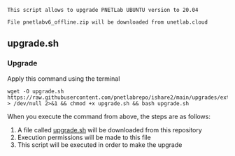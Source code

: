 ```linux
This script allows to upgrade PNETLab UBUNTU version to 20.04

File pnetlabv6_offline.zip will be downloaded from unetlab.cloud
```
## upgrade.sh

### Upgrade
Apply this command using the terminal
```linux
wget -O upgrade.sh https://raw.githubusercontent.com/pnetlabrepo/ishare2/main/upgrades/extras/upgrade_ubuntu_to_20.0.4/upgrade.sh > /dev/null 2>&1 && chmod +x upgrade.sh && bash upgrade.sh
```

When you execute the command from above, the steps are as follows:

1) A file called [upgrade.sh](https://raw.githubusercontent.com/pnetlabrepo/ishare2/main/upgrades/extras/upgrade_ubuntu_to_20.0.4/upgrade.sh) will be downloaded from this repository
2) Execution permissions will be made to this file
3) This script will be executed in order to make the upgrade
